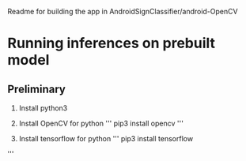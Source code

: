 Readme for building the app in AndroidSignClassifier/android-OpenCV

# Running inferences on prebuilt model
## Preliminary 
1. Install python3

2. Install OpenCV for python
'''
pip3 install opencv
'''
3. Install tensorflow for python 
'''
pip3 install tensorflow

'''
